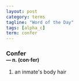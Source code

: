 ```yaml
---
layout: post
category: terms
tagline: "Word of the Day"
tags: [alpha_c]
term: confer
---
```


<h3>Confer<br/> <small>&mdash; n. (con<span>&middot;</span>fer)</small></h3>
<p><ol><li>an inmate's body hair</li>
</ol></p>
